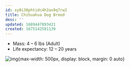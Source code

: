```yaml
---
id: xy0i38phtidc4h2ax9q7rw2
title: Chihuahua Dog Breed
desc: ''
updated: 1689447893421
created: 1675142581139
---
```


- Mass: 4 – 6 lbs (Adult)
- Life expectancy: 12 – 20 years

![img](/assets/images/Screen_Shot_2023-01-30_at_9.23.19_PM.png){max-width: 500px, display: block, margin: 0 auto}